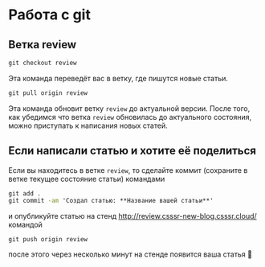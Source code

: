 # Работа с git

## Ветка review

```cmd
git checkout review
```
Эта команда переведёт вас в ветку, где пишутся новые статьи.

```cmd
git pull origin review
```
Эта команда обновит ветку `review` до актуальной версии. 
После того, как убедимся что ветка `review` обновилась до актуального состояния,
можно приступать к написания новых статей.


## Если написали статью и хотите её поделиться
Если вы находитесь в ветке `review`, то сделайте коммит (сохраните в ветке текущее состояние статьи) командами
```cmd
git add .
git commit -am 'Создал статью: **Название вашей статьи**'
```
и опубликуйте статью на стенд http://review.csssr-new-blog.csssr.cloud/ командой
```
git push origin review
```
после этого через несколько минут на стенде появится ваша статья 🎉
